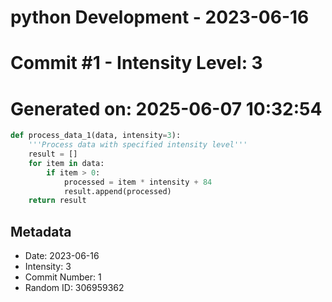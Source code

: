 ﻿# python Development - 2023-06-16
# Commit #1 - Intensity Level: 3
# Generated on: 2025-06-07 10:32:54
```python
def process_data_1(data, intensity=3):
    '''Process data with specified intensity level'''
    result = []
    for item in data:
        if item > 0:
            processed = item * intensity + 84
            result.append(processed)
    return result
```
## Metadata
- Date: 2023-06-16
- Intensity: 3
- Commit Number: 1
- Random ID: 306959362

